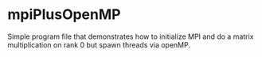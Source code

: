 # mpiPlusOpenMP

Simple program file that demonstrates how to initialize MPI and do a matrix multiplication on rank 0 but spawn threads via openMP. 
